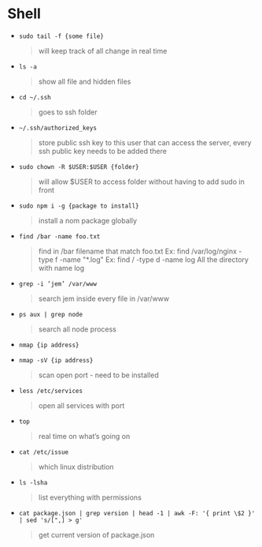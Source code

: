 # Shell

- `sudo tail -f {some file}`

  > will keep track of all change in real time

- `ls -a`

  > show all file and hidden files

- `cd ~/.ssh`

  > goes to ssh folder

- `~/.ssh/authorized_keys`

  > store public ssh key to this user that can access the server, every ssh public key needs to be added there

- `sudo chown -R $USER:$USER {folder}`

  > will allow \$USER to access folder without having to add sudo in front

- `sudo npm i -g {package to install}`

  > install a nom package globally

- `find /bar -name foo.txt`

  > find in /bar filename that match foo.txt
  > Ex: find /var/log/nginx -type f -name "\*.log"
  > Ex: find / -type d -name log
  > All the directory with name log

- `grep -i ‘jem’ /var/www`

  > search jem inside every file in /var/www

- `ps aux | grep node`

  > search all node process

- `nmap {ip address}`
- `nmap -sV {ip address}`

  > scan open port - need to be installed

- `less /etc/services`

  > open all services with port

- `top`

  > real time on what’s going on

- `cat /etc/issue`

  > which linux distribution

- `ls -lsha`

  > list everything with permissions

- `cat package.json | grep version | head -1 | awk -F: '{ print \$2 }' | sed 's/[",] > g'`
  > get current version of package.json
